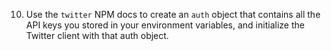 10. Use the `twitter` NPM docs to create an `auth` object that contains all the API keys you stored in your environment variables, and initialize the Twitter client with that auth object.
